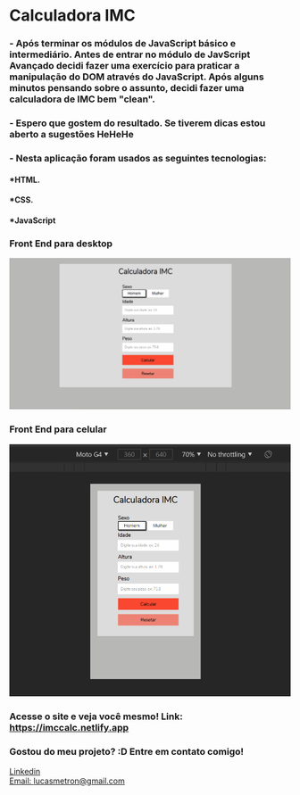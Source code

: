 # Calculadora IMC

### - Após terminar os módulos de JavaScript básico e intermediário. Antes de entrar no módulo de JavScript Avançado decidi fazer uma exercício para praticar a manipulação do DOM através do JavaScript. Após alguns minutos pensando sobre o assunto, decidi fazer uma calculadora de IMC bem "clean".

### - Espero que gostem do resultado. Se tiverem dicas estou aberto a sugestões HeHeHe
 
### - Nesta aplicação foram usados as seguintes tecnologias:

#### *HTML.
#### *CSS.
#### *JavaScript


### Front End para desktop
![Tela pc](./gifs/pc.gif)

### Front End para celular
![Tela mobile](./gifs/mobile.gif)

### Acesse o site e veja você mesmo! Link: https://imccalc.netlify.app


### Gostou do meu projeto? :D Entre em contato comigo! 
[Linkedin](https://www.linkedin.com/in/lucas-rosa-058683102/) <br/>
[Email: lucasmetron@gmail.com](mailto:lucasmetron@gmail.com)
